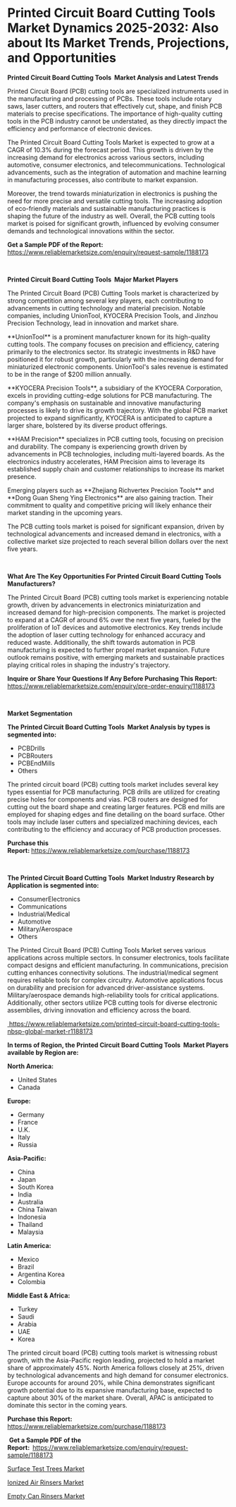 <p><h1>Printed Circuit Board Cutting Tools  Market Dynamics 2025-2032: Also about Its Market Trends, Projections, and Opportunities</h1></p><p><strong>Printed Circuit Board Cutting Tools  Market Analysis and Latest Trends</strong></p>
<p><p>Printed Circuit Board (PCB) cutting tools are specialized instruments used in the manufacturing and processing of PCBs. These tools include rotary saws, laser cutters, and routers that effectively cut, shape, and finish PCB materials to precise specifications. The importance of high-quality cutting tools in the PCB industry cannot be understated, as they directly impact the efficiency and performance of electronic devices.</p><p>The Printed Circuit Board Cutting Tools Market is expected to grow at a CAGR of 10.3% during the forecast period. This growth is driven by the increasing demand for electronics across various sectors, including automotive, consumer electronics, and telecommunications. Technological advancements, such as the integration of automation and machine learning in manufacturing processes, also contribute to market expansion. </p><p>Moreover, the trend towards miniaturization in electronics is pushing the need for more precise and versatile cutting tools. The increasing adoption of eco-friendly materials and sustainable manufacturing practices is shaping the future of the industry as well. Overall, the PCB cutting tools market is poised for significant growth, influenced by evolving consumer demands and technological innovations within the sector.</p></p>
<p><strong>Get a Sample PDF of the Report:&nbsp;</strong> <a href="https://www.reliablemarketsize.com/enquiry/request-sample/1188173?utm_campaign=1840&utm_medium=2&utm_source=Github&utm_content=ia&utm_term=30032025&utm_id=printed-circuit-board-cutting-tools">https://www.reliablemarketsize.com/enquiry/request-sample/1188173</a></p>
<p>&nbsp;</p>
<p><strong>Printed Circuit Board Cutting Tools  Major Market Players</strong></p>
<p><p>The Printed Circuit Board (PCB) Cutting Tools market is characterized by strong competition among several key players, each contributing to advancements in cutting technology and material precision. Notable companies, including UnionTool, KYOCERA Precision Tools, and Jinzhou Precision Technology, lead in innovation and market share.</p><p>**UnionTool** is a prominent manufacturer known for its high-quality cutting tools. The company focuses on precision and efficiency, catering primarily to the electronics sector. Its strategic investments in R&D have positioned it for robust growth, particularly with the increasing demand for miniaturized electronic components. UnionTool's sales revenue is estimated to be in the range of $200 million annually.</p><p>**KYOCERA Precision Tools**, a subsidiary of the KYOCERA Corporation, excels in providing cutting-edge solutions for PCB manufacturing. The company's emphasis on sustainable and innovative manufacturing processes is likely to drive its growth trajectory. With the global PCB market projected to expand significantly, KYOCERA is anticipated to capture a larger share, bolstered by its diverse product offerings.</p><p>**HAM Precision** specializes in PCB cutting tools, focusing on precision and durability. The company is experiencing growth driven by advancements in PCB technologies, including multi-layered boards. As the electronics industry accelerates, HAM Precision aims to leverage its established supply chain and customer relationships to increase its market presence.</p><p>Emerging players such as **Zhejiang Richvertex Precision Tools** and **Dong Guan Sheng Ying Electronics** are also gaining traction. Their commitment to quality and competitive pricing will likely enhance their market standing in the upcoming years.</p><p>The PCB cutting tools market is poised for significant expansion, driven by technological advancements and increased demand in electronics, with a collective market size projected to reach several billion dollars over the next five years.</p></p>
<p>&nbsp;</p>
<p><strong>What Are The Key Opportunities For Printed Circuit Board Cutting Tools  Manufacturers?</strong></p>
<p><p>The Printed Circuit Board (PCB) cutting tools market is experiencing notable growth, driven by advancements in electronics miniaturization and increased demand for high-precision components. The market is projected to expand at a CAGR of around 6% over the next five years, fueled by the proliferation of IoT devices and automotive electronics. Key trends include the adoption of laser cutting technology for enhanced accuracy and reduced waste. Additionally, the shift towards automation in PCB manufacturing is expected to further propel market expansion. Future outlook remains positive, with emerging markets and sustainable practices playing critical roles in shaping the industry's trajectory.</p></p>
<p><strong>Inquire or Share Your Questions If Any Before Purchasing This Report:</strong> <a href="https://www.reliablemarketsize.com/enquiry/pre-order-enquiry/1188173?utm_campaign=1840&utm_medium=2&utm_source=Github&utm_content=ia&utm_term=30032025&utm_id=printed-circuit-board-cutting-tools">https://www.reliablemarketsize.com/enquiry/pre-order-enquiry/1188173</a></p>
<p>&nbsp;</p>
<p><strong>Market Segmentation</strong></p>
<p><strong>The Printed Circuit Board Cutting Tools  Market Analysis by types is segmented into:</strong></p>
<p><ul><li>PCBDrills</li><li>PCBRouters</li><li>PCBEndMills</li><li>Others</li></ul></p>
<p><p>The printed circuit board (PCB) cutting tools market includes several key types essential for PCB manufacturing. PCB drills are utilized for creating precise holes for components and vias. PCB routers are designed for cutting out the board shape and creating larger features. PCB end mills are employed for shaping edges and fine detailing on the board surface. Other tools may include laser cutters and specialized machining devices, each contributing to the efficiency and accuracy of PCB production processes.</p></p>
<p><strong>Purchase this Report:&nbsp;</strong><a href="https://www.reliablemarketsize.com/purchase/1188173?utm_campaign=1840&utm_medium=2&utm_source=Github&utm_content=ia&utm_term=30032025&utm_id=printed-circuit-board-cutting-tools">https://www.reliablemarketsize.com/purchase/1188173</a></p>
<p>&nbsp;</p>
<p><strong>The Printed Circuit Board Cutting Tools  Market Industry Research by Application is segmented into:</strong></p>
<p><ul><li>ConsumerElectronics</li><li>Communications</li><li>Industrial/Medical</li><li>Automotive</li><li>Military/Aerospace</li><li>Others</li></ul></p>
<p><p>The Printed Circuit Board (PCB) Cutting Tools Market serves various applications across multiple sectors. In consumer electronics, tools facilitate compact designs and efficient manufacturing. In communications, precision cutting enhances connectivity solutions. The industrial/medical segment requires reliable tools for complex circuitry. Automotive applications focus on durability and precision for advanced driver-assistance systems. Military/aerospace demands high-reliability tools for critical applications. Additionally, other sectors utilize PCB cutting tools for diverse electronic assemblies, driving innovation and efficiency across the board.</p></p>
<p><a href="https://www.reliablemarketsize.com/printed-circuit-board-cutting-tools-nbsp-global-market-r1188173?utm_campaign=1840&utm_medium=2&utm_source=Github&utm_content=ia&utm_term=30032025&utm_id=printed-circuit-board-cutting-tools">&nbsp;https://www.reliablemarketsize.com/printed-circuit-board-cutting-tools-nbsp-global-market-r1188173</a></p>
<p><strong>In terms of Region, the Printed Circuit Board Cutting Tools  Market Players available by Region are:</strong></p>
<p>
    <p> <strong> North America: </strong>
        <ul>
            <li>United States</li>
            <li>Canada</li>
        </ul>
        </p> 
    <p> <strong> Europe: </strong>
        <ul>
            <li>Germany</li>
            <li>France</li>
            <li>U.K.</li>
            <li>Italy</li>
            <li>Russia</li>
        </ul>
        </p> 
    <p> <strong> Asia-Pacific: </strong>
        <ul>
            <li>China</li>
            <li>Japan</li>
            <li>South Korea</li>
            <li>India</li>
            <li>Australia</li>
            <li>China Taiwan</li>
            <li>Indonesia</li>
            <li>Thailand</li>
            <li>Malaysia</li>
        </ul>
        </p> 
    <p> <strong> Latin America: </strong>
        <ul>
            <li>Mexico</li>
            <li>Brazil</li>
            <li>Argentina Korea</li>
            <li>Colombia</li>
        </ul>
        </p> 
    <p> <strong> Middle East & Africa: </strong>
        <ul>
            <li>Turkey</li>
            <li>Saudi</li>
            <li>Arabia</li>
            <li>UAE</li>
            <li>Korea</li>
        </ul>
    </p>
    </p>
<p><p>The printed circuit board (PCB) cutting tools market is witnessing robust growth, with the Asia-Pacific region leading, projected to hold a market share of approximately 45%. North America follows closely at 25%, driven by technological advancements and high demand for consumer electronics. Europe accounts for around 20%, while China demonstrates significant growth potential due to its expansive manufacturing base, expected to capture about 30% of the market share. Overall, APAC is anticipated to dominate this sector in the coming years.</p></p>
<p><strong>Purchase this Report: </strong><a href="https://www.reliablemarketsize.com/purchase/1188173?utm_campaign=1840&utm_medium=2&utm_source=Github&utm_content=ia&utm_term=30032025&utm_id=printed-circuit-board-cutting-tools">https://www.reliablemarketsize.com/purchase/1188173</a></p>
<p>&nbsp;<strong>Get a Sample PDF of the Report:&nbsp;&nbsp;</strong><a href="https://www.reliablemarketsize.com/enquiry/request-sample/1188173?utm_campaign=1840&utm_medium=2&utm_source=Github&utm_content=ia&utm_term=30032025&utm_id=printed-circuit-board-cutting-tools">https://www.reliablemarketsize.com/enquiry/request-sample/1188173</a></p>
<p><strong></strong></p>
<p><p><a href="https://github.com/fahieraudau9/Market-Research-Report-List-1/blob/main/surface-test-trees-market.md?utm_campaign=1840&utm_medium=2&utm_source=Github&utm_content=ia&utm_term=30032025&utm_id=printed-circuit-board-cutting-tools">Surface Test Trees Market</a></p><p><a href="https://github.com/vimar16th/Market-Research-Report-List-7/blob/main/ionized-air-rinsers-market.md?utm_campaign=1840&utm_medium=2&utm_source=Github&utm_content=ia&utm_term=30032025&utm_id=printed-circuit-board-cutting-tools">Ionized Air Rinsers Market</a></p><p><a href="https://github.com/maikefelanc3/Market-Research-Report-List-1/blob/main/empty-can-rinsers-market.md?utm_campaign=1840&utm_medium=2&utm_source=Github&utm_content=ia&utm_term=30032025&utm_id=printed-circuit-board-cutting-tools">Empty Can Rinsers Market</a></p></p>